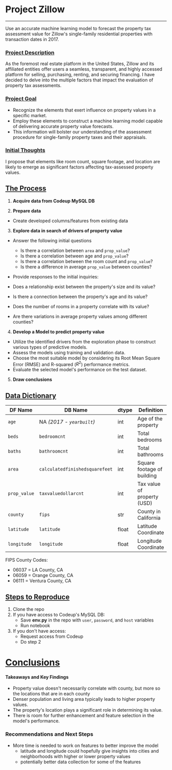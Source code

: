 # Project Zillow

---

Use an accurate machine learning model to forecast the property tax assessment value for Zillow's single-family residential properties with transaction dates in 2017.

### <u>Project Description</u>

As the foremost real estate platform in the United States, Zillow and its affiliated entities offer users a seamless, transparent, and highly accessed platform for selling, purchasing, renting, and securing financing. I have decided to delve into the multiple factors that impact the evaluation of property tax assessments.

### <u>Project Goal</u>

* Recognize the elements that exert influence on property values in a specific market.
* Employ these elements to construct a machine learning model capable of delivering accurate property value forecasts.
* This information will bolster our understanding of the assessment procedure for single-family property taxes and their appraisals.

### <u>Initial Thoughts</u>

I propose that elements like room count, square footage, and location are likely to emerge as significant factors affecting tax-assessed property values.

## <u>The Process</u>

1. **Acquire data from Codeup MySQL DB**

2. **Prepare data**

  * Create developed columns/features from existing data

3. **Explore data in search of drivers of property value**

  * Answer the following initial questions
    * Is there a correlation between `area` and `prop_value`?
    * Is there a correlation between age and `prop_value`?
    * Is there a correlation between the room count and `prop_value`?
    * Is there a difference in average `prop_value` between counties?

  * Provide responses to the initial inquiries:
   * Does a relationship exist between the property's size and its value?
   * Is there a connection between the property's age and its value?
   * Does the number of rooms in a property correlate with its value?
   * Are there variations in average property values among different counties?

4. **Develop a Model to predict property value**

  * Utilize the identified drivers from the exploration phase to construct various types of predictive models.
  * Assess the models using training and validation data.
  * Choose the most suitable model by considering its Root Mean Square Error (RMSE) and R-squared ($R^2$) performance metrics.
  * Evaluate the selected model's performance on the test dataset.

5. **Draw conclusions**

## <u>Data Dictionary</u>

| DF Name    |          DB Name              | dtype | Definition                  |
| ---------- | ----------------------------- | ----- | --------------------------- | 
| `age`       | NA *(2017 - `yearbuilt`)*     | int   | Age of the property         |
| `beds`      | `bedroomcnt`                  | int   | Total bedrooms              |
| `baths`     | `bathroomcnt`                 | int   | Total bathrooms             |
| `area`      | `calculatedfinishedsquarefeet`| int   | Square footage of building  |
| `prop_value`| `taxvaluedollarcnt`           | int   | Tax value of property (USD) |
| `county`    | `fips`                        | str   | County in California        |
| `latitude`  | `latitude`                    | float | Latitude Coordinate         |
| `longitude` | `longitude`                   | float | Longitude Coordinate        |

FIPS County Codes:

* 06037 = LA County, CA
* 06059 = Orange County, CA
* 06111 = Ventura County, CA

## <u>Steps to Reproduce</u>

1) Clone the repo
2) If you have access to Codeup's MySQL DB:
   - Save **env.py** in the repo with `user`, `password`, and `host` variables
   - Run notebook
3) If you don't have access:
   - Request access from Codeup
   - Do step 2

# <u>Conclusions</u>

#### Takeaways and Key Findings

* Property value doesn't necessarily correlate with county, but more so the locations that are in each county
* Denser population and living area typically leads to higher property values.
* The property's location plays a significant role in determining its value.
* There is room for further enhancement and feature selection in the model's performance.

### Recommendations and Next Steps

* More time is needed to work on features to better improve the model
    - latitude and longitude could hopefully give insights into cities and neighborhoods with higher or lower property values
    - potentially better data collection for some of the features